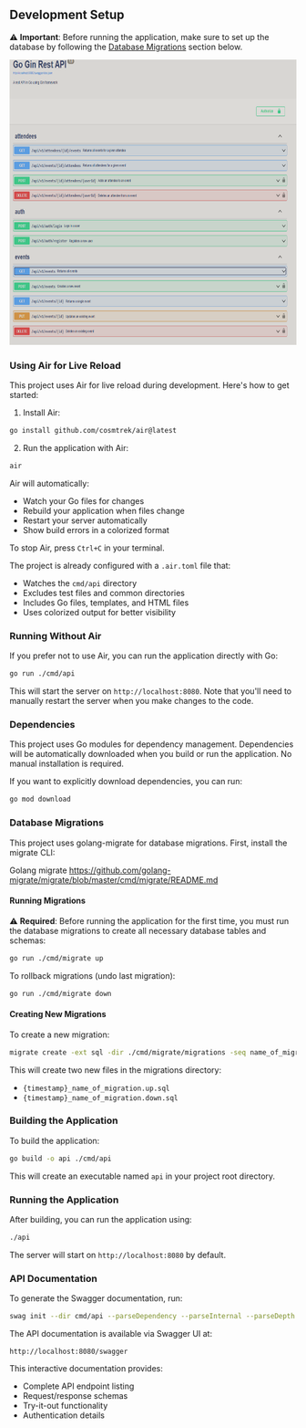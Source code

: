 ## Development Setup

⚠️ **Important**: Before running the application, make sure to set up the database by following the [Database Migrations](#database-migrations) section below.


<img src="/gin-api-docs.png" alt="Gin API Documentation Screenshot" width="650" height="500">

### Using Air for Live Reload

This project uses Air for live reload during development. Here's how to get started:

1. Install Air:

```bash
go install github.com/cosmtrek/air@latest
```

2. Run the application with Air:

```bash
air
```

Air will automatically:

- Watch your Go files for changes
- Rebuild your application when files change
- Restart your server automatically
- Show build errors in a colorized format

To stop Air, press `Ctrl+C` in your terminal.

The project is already configured with a `.air.toml` file that:

- Watches the `cmd/api` directory
- Excludes test files and common directories
- Includes Go files, templates, and HTML files
- Uses colorized output for better visibility

### Running Without Air

If you prefer not to use Air, you can run the application directly with Go:

```bash
go run ./cmd/api
```

This will start the server on `http://localhost:8080`. Note that you'll need to manually restart the server when you make changes to the code.

### Dependencies

This project uses Go modules for dependency management. Dependencies will be automatically downloaded when you build or run the application. No manual installation is required.

If you want to explicitly download dependencies, you can run:

```bash
go mod download
```

### Database Migrations

This project uses golang-migrate for database migrations. First, install the migrate CLI:

Golang migrate https://github.com/golang-migrate/migrate/blob/master/cmd/migrate/README.md

#### Running Migrations

⚠️ **Required**: Before running the application for the first time, you must run the database migrations to create all necessary database tables and schemas:

```bash
go run ./cmd/migrate up
```

To rollback migrations (undo last migration):

```bash
go run ./cmd/migrate down
```

#### Creating New Migrations

To create a new migration:

```bash
migrate create -ext sql -dir ./cmd/migrate/migrations -seq name_of_migration
```

This will create two new files in the migrations directory:

- `{timestamp}_name_of_migration.up.sql`
- `{timestamp}_name_of_migration.down.sql`

### Building the Application

To build the application:

```bash
go build -o api ./cmd/api
```

This will create an executable named `api` in your project root directory.

### Running the Application

After building, you can run the application using:

```bash
./api
```

The server will start on `http://localhost:8080` by default.

### API Documentation

To generate the Swagger documentation, run:

```bash
swag init --dir cmd/api --parseDependency --parseInternal --parseDepth 1
```

The API documentation is available via Swagger UI at:

```
http://localhost:8080/swagger
```

This interactive documentation provides:

- Complete API endpoint listing
- Request/response schemas
- Try-it-out functionality
- Authentication details
